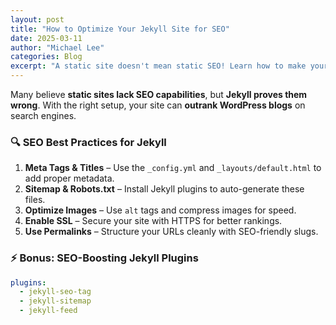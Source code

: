 ```yaml
---
layout: post
title: "How to Optimize Your Jekyll Site for SEO"
date: 2025-03-11
author: "Michael Lee"
categories: Blog
excerpt: "A static site doesn't mean static SEO! Learn how to make your Jekyll site rank higher."
---
```


Many believe **static sites lack SEO capabilities**, but **Jekyll proves them wrong**. With the right setup, your site can **outrank WordPress blogs** on search engines.<!-- more -->

### 🔍 SEO Best Practices for Jekyll
1. **Meta Tags & Titles** – Use the `_config.yml` and `_layouts/default.html` to add proper metadata.
2. **Sitemap & Robots.txt** – Install Jekyll plugins to auto-generate these files.
3. **Optimize Images** – Use `alt` tags and compress images for speed.
4. **Enable SSL** – Secure your site with HTTPS for better rankings.
5. **Use Permalinks** – Structure your URLs cleanly with SEO-friendly slugs.

### ⚡ Bonus: SEO-Boosting Jekyll Plugins
```yaml
plugins:
  - jekyll-seo-tag
  - jekyll-sitemap
  - jekyll-feed
